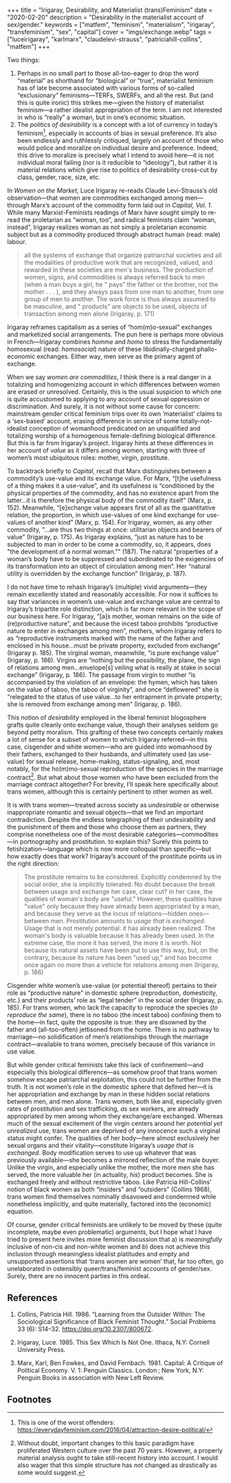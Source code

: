 +++
title = "Irigaray, Desirability, and Materialist (trans)Feminism"
date = "2020-02-20"
description = "Desirability in the materialist account of sex/gender."
keywords = ["matfem", "feminism", "materialism", "irigaray", "transfeminism", "sex", "capital"]
cover = "imgs/exchange.webp"
tags = ["luceirigaray", "karlmarx", "claudelevi-strauss", "patriciahill-collins", "matfem"]
+++

Two things:

1. Perhaps in no small part to those all-too-eager to drop the word “material” as shorthand for “biological” or “true”, materialist feminism has of late become associated with various forms of so-called “exclusionary” feminisms—TERFs, SWERFs, and all the rest. But (and this is quite ironic) this strikes me—given the history of materialist feminism—a rather idealist appropriation of the term. I am not interested in who is “really” a woman, but in one’s economic situation.
1. The *politics of desirability* is a concept with a lot of currency in today’s feminism[^fn1], especially in accounts of bias in sexual preference. It’s also been endlessly and ruthlessly critiqued, largely on account of those who would police and moralize on individual desire and preference. Indeed, this drive to moralize is precisely what I intend to avoid here—it is not individual moral failing (nor is it reducible to “ideology”), but rather it is material relations which give rise to politics of desirability cross-cut by class, gender, race, size, etc.

In *Women on the Market*, Luce Irigaray re-reads Claude Levi-Strauss’s old observation—that women are commodities exchanged among men—through Marx’s account of the commodity form laid out in *Capital, Vol. 1*. While many Marxist-Feminists readings of Marx have sought simply to re-read the proletarian as “woman, too”, and radical feminists claim “woman, instead”, Irigaray realizes woman as not simply a proletarian economic subject but as a commodity produced through abstract human (read: male) labour.

> all the systems of exchange that organize patriarchal societies and all the modalities of productive work that are recognized, valued, and rewarded in these societies are men's business. The production of women, signs, and commodities is always referred back to men (when a man buys a girl, he " pays" the father or the brother, not the mother . . . ),  and they always pass from one man to another, from one group of men to another. The work force is thus always assumed to be masculine, and " products" are objects to be used, objects of transaction among men alone (Irigaray, p. 171)

Irigaray reframes capitalism as a series of “hom(m)o-sexual” exchanges and marketized social arrangements. The pun here is perhaps more obvious in French—Irigaray combines *homme* and *homo* to stress the fundamentally homosexual (read: *homosocial*) nature of these libidinally-charged phallo-economic exchanges. Either way, men serve as the primary agent of exchange.

When we say *women are commodities*, I think there is a real danger in a totalizing and homogenizing account in which differences between women are erased or unresolved. Certainly, this is the usual suspicion to which one is quite accustomed to applying to any account of sexual oppression or discrimination. And surely, it is not without some cause for concern: mainstream gender critical feminism trips over its own ‘materialist’ claims to a ‘sex-based’ account, erasing difference in service of some totally-not-idealist conception of womanhood predicated on an unqualified and totalizing worship of a homogenous female-defining biological difference. But this is far from Irigaray’s project. Irigaray hints at these differences in her account of *value* as it differs among women, starting with three of women’s most ubiquitous roles: mother, virgin, prostitute.

To backtrack briefly to *Capital*, recall that Marx distinguishes between a commodity’s use-value and its exchange value. For Marx, “[t]he usefulness of a thing makes it a use-value”, and its usefulness is “conditioned by the physical properties of the commodity, and has no existence apart from the latter…it is therefore the physical body of the commodity itself” (Marx, p. 152). Meanwhile, “\[e\]xchange value appears first of all as the quantitative relation, the proportion, in which use-values of one kind exchange for use-values of another kind” (Marx, p. 154). For Irigaray, women, as any other commodity, “…are thus two things at once: utilitarian objects and bearers of value” (Irigaray, p. 175). As Irigaray explains, “just as nature has to be subjected to man in order to be­ come a commodity, so, it appears, does "the development of a normal woman."” (187). The natural “properties of a woman’s body have to be suppressed and subordinated to the exigencies of its transformation into an object of circulation among men”. Her “natural utility is overridden by the exchange function” (Irigaray, p. 187).

I do not have time to rehash Irigaray’s (multiple) vivid arguments—they remain excellently stated and reasonably accessible. For now it suffices to say that variances in women’s use-value and exchange value are central to Irigaray’s tripartite role distinction, which is far more relevant in the scope of our business here. For Irigaray, “\[a\]s mother, woman remains on the side of (re)productive nature”, and because the incest taboo prohibits “productive nature to enter in exchanges among men”, mothers, whom Irigaray refers to as “reproductive instruments marked with the name of the father and enclosed in his house…must be private proper­ty, excluded from exchange” (Irigaray p. 185). The virginal woman, meanwhile, “is pure exchange value” (Irigaray, p. 186). Virgins are “nothing but the possibility, the plane, the sign of relations among men…envelope[s] veiling what is really at stake in social exchange” (Irigaray, p. 186). The passage from virgin to mother “is accompanied by the violation of an envelope: the hymen, which has taken on the value of taboo, the taboo of virginity”, and once “deflowered” she is “relegated to the status of use value…to her entrapment in private property; she is removed from exchange among men” (Irigaray, p. 186).

This notion of *desirability* employed in the liberal feminist blogosphere grafts quite cleanly onto exchange value, though their analyses seldom go beyond petty moralism. This grafting of these two concepts certainly makes a lot of sense for a subset of women to which Irigaray referred—in this case, cisgender and white women—who are guided into womanhood by their fathers, exchanged to their husbands, and ultimately used (as use-value) for sexual release, home-making, status-signaling, and, most notably, for the ho(m)mo-sexual reproduction of the species in the marriage contract[^fn2]. But what about those women who have been excluded from the marriage contract altogether? For brevity, I’ll speak here specifically about trans women, although this is certainly pertinent to other women as well.

It is with trans women—treated across society as *undesirable* or otherwise inappropriate romantic and sexual objects—that we find an important contradiction. Despite the endless telegraphing of their undesirability and the punishment of them and those who choose them as partners, they comprise nonetheless one of the most desirable categories—commodities—in portnography and prostitution. to explain this? Surely this points to fetishization—language which is now more colloquial than specific—but how exactly does that work? Irigaray’s account of the prostitute points us in the right direction:

> The prostitute remains to be considered. Explicitly condemned by the social order, she is implicitly tolerated. No doubt because the break between usage and exchange her case, clear­ cut? In her case, the qualities of woman's body are "useful." However, these qualities have "value" only because they have already been appropriated by a man, and because they serve as the locus of relations—hidden ones—between men. Prostitution amounts to *usage that is exchanged*. Usage that is not merely potential: it has already been realized. The woman's body is valuable because it has already been used. In the extreme case, the more it has served, the more it is worth. Not because its natural assets have been put to use this way, but, on the contrary, because its nature has been "used up," and has become once again no more than a vehicle for relations among men (Irigaray, p. 186)

Cisgender white women’s use-value (or potential thereof) pertains to their role as “productive nature” in domestic sphere (reproduction, domesticity, etc.) and their products’ role as “legal tender” in the social order (Irigaray, p. 185). For trans women, who lack the capacity to reproduce the species (*to reproduce the same*), there is no taboo (the incest taboo) confining them to the home—in fact, quite the opposite is true: they are disowned by the father and (all-too-often) jettisoned from the home. There is no pathway to marriage—no solidification of men’s relationships through the marriage contract—available to trans women, precisely because of this variance in use value.

But while gender critical feminists take this lack of confinement—and especially this biological difference—as somehow proof that trans women somehow escape patriarchal exploitation, this could not be further from the truth. It is not women’s role in the domestic sphere that defined her—it is her appropriation and exchange by man in these hidden social relations between men, and men alone. Trans women, both like and, especially given rates of prostitution and sex trafficking, *as* sex workers, are already appropriated by men among whom they exchange/are exchanged. Whereas much of the sexual excitement of the virgin centers around her *potential yet unrealized* use, trans women are deprived of any innocence such a virginal status might confer. The qualities of her body—here almost exclusively her sexual organs and their vitality—constitute Irigaray’s *usage that is exchanged*. Body modification serves to use up whatever that was previously available—she becomes a mirrored reflection of the male buyer. Unlike the virgin, and especially unlike the mother, the more men she has served, the more valuable her (in actuality, *his*) product becomes. She is exchanged freely and without restrictive taboo. Like Patricia Hill-Collins' notion of black women as both “insiders” and “outsiders” (Collins 1968), trans women find themselves nominally disavowed and condemned while nonetheless implicitly, and quite materially, factored into the (economic) equation.

Of course, gender critical feminists are unlikely to be moved by these (quite incomplete, maybe even problematic) arguments, but I hope what I have tried to present here invites more feminist discussion that a) is *meaningfully* inclusive of non-cis and non-white women and b) does not achieve this inclusion through meaningless idealist platitudes and empty and unsupported assertions that ‘trans women are women’ that, far too often, go unelaborated in ostensibly queer/trans/feminist accounts of gender/sex. Surely, there are no innocent parties in this ordeal.

[^fn1]: This is one of the worst offenders: <https://everydayfeminism.com/2016/04/attraction-desire-political/>

[^fn2]: Without doubt, important changes to this basic paradigm have proliferated Western culture over the past 70 years. However, a properly material analysis ought to take still-recent history into account. I would also wager that this simple structure has not changed as drastically as some would suggest.

## References

1. Collins, Patricia Hill. 1986. “Learning from the Outsider Within: The Sociological Significance of Black Feminist Thought.” Social Problems 33 (6): S14–32. <https://doi.org/10.2307/800672>.

1. Irigaray, Luce. 1985. This Sex Which Is Not One. Ithaca, N.Y: Cornell University Press.

1. Marx, Karl, Ben Fowkes, and David Fernbach. 1981. Capital: A Critique of Political Economy. V. 1: Penguin Classics. London ; New York, N.Y: Penguin Books in association with New Left Review.

## Footnotes
